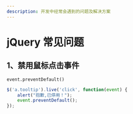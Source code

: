 ```yaml
---
description: 开发中经常会遇到的问题及解决方案
---
```


# jQuery 常见问题

## 1、禁用鼠标点击事件

`event.preventDefault()`

```javascript
$('a.tooltip').live('click', function(event) {
    alert("抱歉,已停用！");
    event.preventDefault();
});
```

